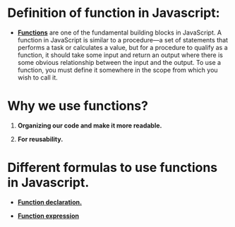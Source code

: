 # Definition of function in Javascript:

- [**Functions**](https://developer.mozilla.org/en-US/docs/Web/JavaScript/Guide/Functions) are one of the fundamental building blocks in JavaScript. A function in JavaScript is similar to a procedure—a set of statements that performs a task or calculates a value, but for a procedure to qualify as a function, it should take some input and return an output where there is some obvious relationship between the input and the output. To use a function, you must define it somewhere in the scope from which you wish to call it.

# Why we use functions?

1. **Organizing our code and make it more readable.**

2. **For reusability.**


# Different formulas to use functions in Javascript.

* [**Function declaration.**](https://developer.mozilla.org/en-US/docs/Web/JavaScript/Reference/Statements/function) 

* [**Function expression**](https://developer.mozilla.org/en-US/docs/web/JavaScript/Reference/Operators/function)